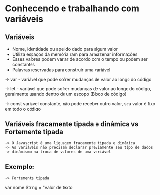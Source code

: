 # Conhecendo e trabalhando com variáveis

## Variáveis

- Nome, identidade ou apelido dado para algum valor
- Utiliza espaços da memória ram para armazenar informações
- Esses valores podem variar de acordo com o tempo ou podem ser constantes
- Palavras reservadas para construir uma variável

-> var -
variável que pode sofrer mudanças de valor ao longo do código

-> let -
variável que pode sofrer mudanças de valor ao longo do código, geralmente usando dentro de um escopo (Bloco de código)

-> const
variável constante, não pode receber outro valor, seu valor é fixo em todo o código

## Variáveis fracamente tipada e dinâmica vs Fortemente tipada

    -> O Javascript é uma liguagem fracamente tipada e dinâmica
    -> As variáveis não precisam declarar previamente seu tipo de dados
    -> dinâmismo na troca de valores de uma variável

## Exemplo:

    -> Fortemente tipada

var nome:String = "valor de texto